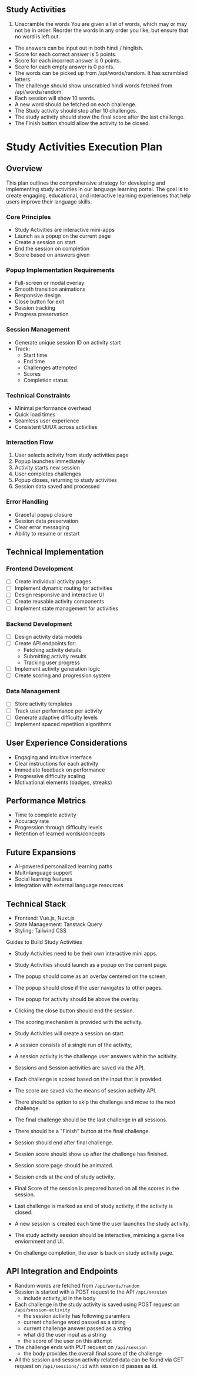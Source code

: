 ## Study Activities
1. Unscramble the words
You are given a list of words, which may or may not be in order. Reorder the words in any order you like, but ensure that no word is left out.
- The answers can be input out in both hindi / hinglish.
- Score for each correct answer is 5 points.
- Score for each incorrect answer is 0 points.
- Score for each empty answer is 0 points.
- The words can be picked up from /api/words/random. It has scrambled letters.
- The challenge should show unscrabled hindi words fetched from /api/words/random.
- Each session will show 10 words.
- A new word should be fetched on each challenge. 
- The Study activity should stop after 10 challenges.
- The study activity should show the final score after the last challenge.
- The Finish button should allow the activity to be closed.

# Study Activities Execution Plan

## Overview
This plan outlines the comprehensive strategy for developing and implementing study activities in our language learning portal. The goal is to create engaging, educational, and interactive learning experiences that help users improve their language skills.

### Core Principles
- Study Activities are interactive mini-apps
- Launch as a popup on the current page
- Create a session on start
- End the session on completion
- Score based on answers given

### Popup Implementation Requirements
- Full-screen or modal overlay
- Smooth transition animations
- Responsive design
- Close button for exit
- Session tracking
- Progress preservation

### Session Management
- Generate unique session ID on activity start
- Track:
  - Start time
  - End time
  - Challenges attempted
  - Scores
  - Completion status

### Technical Constraints
- Minimal performance overhead
- Quick load times
- Seamless user experience
- Consistent UI/UX across activities

### Interaction Flow
1. User selects activity from study activities page
2. Popup launches immediately
3. Activity starts new session
4. User completes challenges
5. Popup closes, returning to study activities
6. Session data saved and processed

### Error Handling
- Graceful popup closure
- Session data preservation
- Clear error messaging
- Ability to resume or restart

## Technical Implementation

### Frontend Development
- [ ] Create individual activity pages
- [ ] Implement dynamic routing for activities
- [ ] Design responsive and interactive UI
- [ ] Create reusable activity components
- [ ] Implement state management for activities

### Backend Development
- [ ] Design activity data models
- [ ] Create API endpoints for:
  - Fetching activity details
  - Submitting activity results
  - Tracking user progress
- [ ] Implement activity generation logic
- [ ] Create scoring and progression system

### Data Management
- [ ] Store activity templates
- [ ] Track user performance per activity
- [ ] Generate adaptive difficulty levels
- [ ] Implement spaced repetition algorithms

## User Experience Considerations
- Engaging and intuitive interface
- Clear instructions for each activity
- Immediate feedback on performance
- Progressive difficulty scaling
- Motivational elements (badges, streaks)

## Performance Metrics
- Time to complete activity
- Accuracy rate
- Progression through difficulty levels
- Retention of learned words/concepts

## Future Expansions
- AI-powered personalized learning paths
- Multi-language support
- Social learning features
- Integration with external language resources

## Technical Stack
- Frontend: Vue.js, Nuxt.js
- State Management: Tanstack Query
- Styling: Tailwind CSS

Guides to Build Study Activities
- Study Activities need to be their own interactive mini apps.
- Study Activities should launch as a popup on the current page.
- The popup should come as an overlay centered on the screen, 
- The popup should close if the user navigates to other pages.
- The popup for activity should be above the overlay.
- Clicking the close button should end the session.
- The scoring mechanism is provided with the activity.

- Study Activities will create a session on start
- A session consists of a single run of the activity,
- A session activity is the challenge user answers within the acitivity. 
- Sessions and Session activities are saved via the API.

- Each challenge is scored based on the input that is provided.
- The score are saved via the means of session activity API. 
- There should be option to skip the challenge and move to the next challenge.
- The final challenge should be the last challenge in all sessions.
- There should be a "Finish" button at the final challenge. 
- Session should end after final challenge.
- Session score should show up after the challenge has finished.
- Session score page should be animated.

- Session ends at the end of study activity.
- Final Score of the session is prepared based on all the scores in the session. 

- Last challenge is marked as end of study activity, if the activity is closed. 
- A new session is created each time the user launches the study activity. 
- The study activity session should be interactive, mimicing a game like enviornment and UI.
- On challenge completion, the user is back on study activity page.

## API Integration and Endpoints
- Random words are fetched from `/api/words/random`
- Session is started with a POST request to the API `/api/session`
  - include activity_id in the body
- Each challenge in the study activity is saved using POST request on `/api/session-activity`
  - the session activity has following paramters
  - current challenge word passed as a string
  - current challenge answer passed as a string
  - what did the user input as a string
  - the score of the user on this attempt
- The challenge ends with PUT request on `/api/session` 
  - the body provides the overall final score of the challenge
- All the session and session activity related data can be found via GET request on `/api/sessions/:id` with session id passes as id.